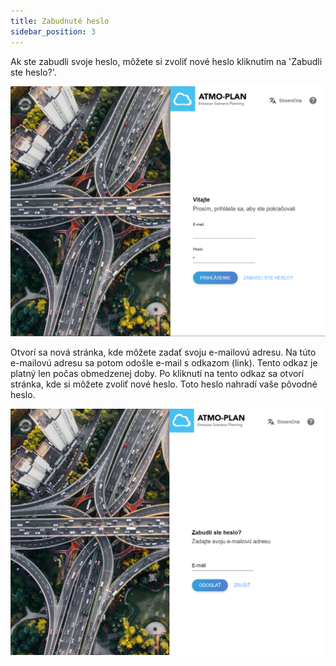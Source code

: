 ```yaml
---
title: Zabudnuté heslo
sidebar_position: 3
---
```



Ak ste zabudli svoje heslo, môžete si zvoliť nové heslo kliknutím na 'Zabudli ste heslo?'.


![Login](./images/login_sk.png)

Otvorí sa nová stránka, kde môžete zadať svoju e-mailovú adresu. Na túto e-mailovú adresu sa potom odošle e-mail s odkazom (link). Tento odkaz je platný len počas obmedzenej doby. Po kliknutí na tento odkaz sa otvorí stránka, kde si môžete zvoliť nové heslo. Toto heslo nahradí vaše pôvodné heslo.

![Password forgotten](./images/password_forgotten_sk.png)
